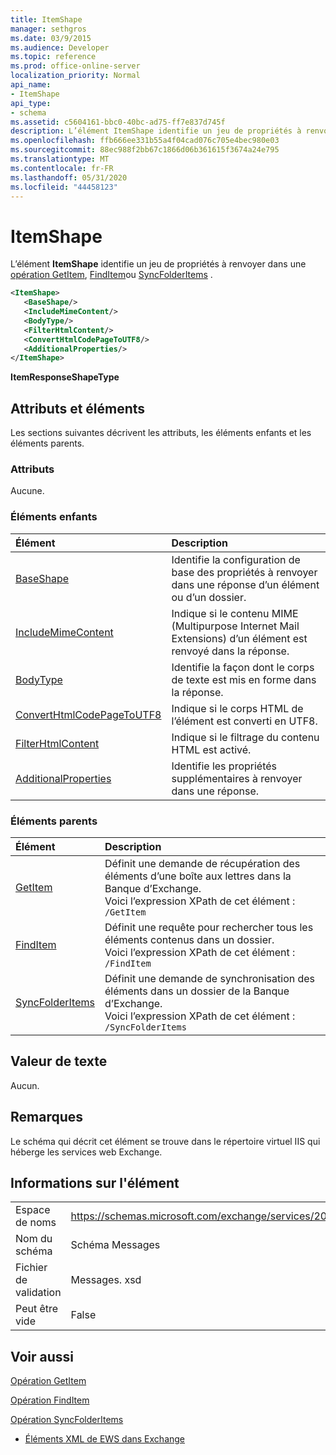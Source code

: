 ```yaml
---
title: ItemShape
manager: sethgros
ms.date: 03/9/2015
ms.audience: Developer
ms.topic: reference
ms.prod: office-online-server
localization_priority: Normal
api_name:
- ItemShape
api_type:
- schema
ms.assetid: c5604161-bbc0-40bc-ad75-ff7e837d745f
description: L’élément ItemShape identifie un jeu de propriétés à renvoyer dans une opération GetItem, FindItem ou SyncFolderItems.
ms.openlocfilehash: ffb666ee331b55a4f04cad076c705e4bec980e03
ms.sourcegitcommit: 88ec988f2bb67c1866d06b361615f3674a24e795
ms.translationtype: MT
ms.contentlocale: fr-FR
ms.lasthandoff: 05/31/2020
ms.locfileid: "44458123"
---
```

# <a name="itemshape"></a>ItemShape

L’élément **ItemShape** identifie un jeu de propriétés à renvoyer dans une [opération GetItem](getitem-operation.md), [FindItem](finditem-operation.md)ou [SyncFolderItems](syncfolderitems-operation.md) . 
  
```XML
<ItemShape>
   <BaseShape/>
   <IncludeMimeContent/>
   <BodyType/>
   <FilterHtmlContent/>
   <ConvertHtmlCodePageToUTF8/>
   <AdditionalProperties/>
</ItemShape>
```

 **ItemResponseShapeType**
## <a name="attributes-and-elements"></a>Attributs et éléments

Les sections suivantes décrivent les attributs, les éléments enfants et les éléments parents.
  
### <a name="attributes"></a>Attributs

Aucune.
  
### <a name="child-elements"></a>Éléments enfants

|**Élément**|**Description**|
|:-----|:-----|
|[BaseShape](baseshape.md) <br/> |Identifie la configuration de base des propriétés à renvoyer dans une réponse d’un élément ou d’un dossier.  <br/> |
|[IncludeMimeContent](includemimecontent.md) <br/> |Indique si le contenu MIME (Multipurpose Internet Mail Extensions) d’un élément est renvoyé dans la réponse.  <br/> |
|[BodyType](bodytype.md) <br/> |Identifie la façon dont le corps de texte est mis en forme dans la réponse.  <br/> |
|[ConvertHtmlCodePageToUTF8](converthtmlcodepagetoutf8.md) <br/> |Indique si le corps HTML de l’élément est converti en UTF8.  <br/> |
|[FilterHtmlContent](filterhtmlcontent.md) <br/> |Indique si le filtrage du contenu HTML est activé.  <br/> |
|[AdditionalProperties](additionalproperties.md) <br/> |Identifie les propriétés supplémentaires à renvoyer dans une réponse.  <br/> |
   
### <a name="parent-elements"></a>Éléments parents

|**Élément**|**Description**|
|:-----|:-----|
|[GetItem](getitem.md) <br/> |Définit une demande de récupération des éléments d’une boîte aux lettres dans la Banque d’Exchange.  <br/> Voici l’expression XPath de cet élément :  <br/>  `/GetItem` <br/> |
|[FindItem](finditem.md) <br/> |Définit une requête pour rechercher tous les éléments contenus dans un dossier.  <br/> Voici l’expression XPath de cet élément :  <br/>  `/FindItem` <br/> |
|[SyncFolderItems](syncfolderitems.md) <br/> |Définit une demande de synchronisation des éléments dans un dossier de la Banque d’Exchange.  <br/> Voici l’expression XPath de cet élément :  <br/>  `/SyncFolderItems` <br/> |
   
## <a name="text-value"></a>Valeur de texte

Aucun.
  
## <a name="remarks"></a>Remarques

Le schéma qui décrit cet élément se trouve dans le répertoire virtuel IIS qui héberge les services web Exchange.
  
## <a name="element-information"></a>Informations sur l'élément

|||
|:-----|:-----|
|Espace de noms  <br/> |https://schemas.microsoft.com/exchange/services/2006/messages  <br/> |
|Nom du schéma  <br/> |Schéma Messages  <br/> |
|Fichier de validation  <br/> |Messages. xsd  <br/> |
|Peut être vide  <br/> |False  <br/> |
   
## <a name="see-also"></a>Voir aussi



[Opération GetItem](getitem-operation.md)
  
[Opération FindItem](finditem-operation.md)
  
[Opération SyncFolderItems](syncfolderitems-operation.md)


- [Éléments XML de EWS dans Exchange](ews-xml-elements-in-exchange.md)

